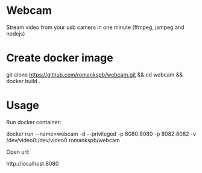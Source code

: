 # Webcam
Stream video from your usb camera in one minute (ffmpeg, jsmpeg and nodejs)

# Create docker image
git clone https://github.com/romankspb/webcam.git && cd webcam && docker build .

# Usage
Run docker container:

docker run --name=webcam -d --privileged -p 8080:8080 -p 8082:8082 -v /dev/video0:/dev/video0 romankspb/webcam

Open url:

http://localhost:8080
